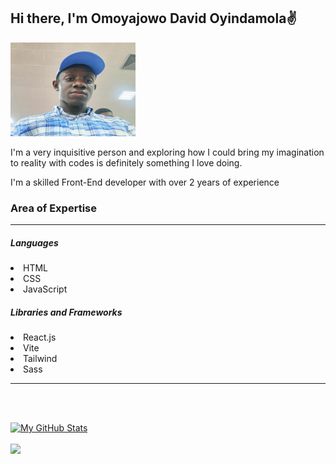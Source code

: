 ## <b>Hi there, I'm Omoyajowo David Oyindamola</b>✌️<br>
<img src="./mypic.jpg" width="200" height="150">
<p>I'm a very inquisitive person and exploring how I could bring my imagination to reality with codes is definitely something I love doing.</p>
<p>I'm a skilled Front-End developer with over 2 years of experience</p>
<h3>Area of Expertise</h3><hr>
<h5>Languages</h5>
<li>HTML<li>CSS<li>JavaScript
<h5>Libraries and Frameworks</h5>
<li>React.js<li>Vite<li>Tailwind<li>Sass
<hr>

<br><br>

[![My GitHub Stats](https://github-readme-stats.vercel.app/api/?username=damdave&count_private=true&theme=tokyonight&show_icons=true&hide_border=true)]() <br><br>
![](https://github-readme-stats.vercel.app/api/top-langs/?username=damdave&theme=tokyonight&hide_border=true&include_all_commits=true&show_icons=true&layout=compact)
